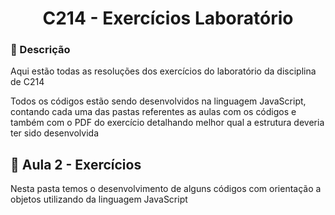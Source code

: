 <h1 align ="center">C214 - Exercícios Laboratório</h1>

### :speech_balloon: Descrição 
<p>Aqui estão todas as resoluções dos exercícios do laboratório da disciplina de C214</p>
<p>Todos os códigos estão sendo desenvolvidos na linguagem JavaScript, contando cada uma das pastas referentes as aulas com os códigos e também com o PDF do exercício detalhando melhor qual a estrutura deveria ter sido desenvolvida</p>

## :file_folder: Aula 2 - Exercícios
<p>Nesta pasta temos o desenvolvimento de alguns códigos com orientação a objetos utilizando da linguagem JavaScript</p>
